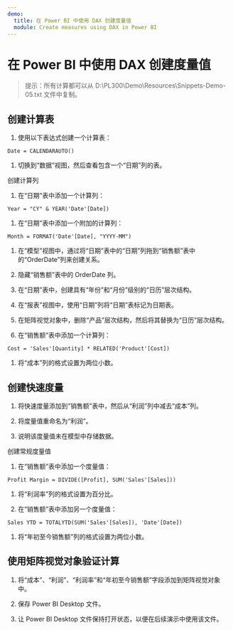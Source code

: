 ```yaml
---
demo:
  title: 在 Power BI 中使用 DAX 创建度量值
  module: Create measures using DAX in Power BI
---
```

# 在 Power BI 中使用 DAX 创建度量值

> 提示：所有计算都可以从 D:\PL300\Demo\Resources\Snippets-Demo-05.txt 文件中复制。

## 创建计算表

1. 使用以下表达式创建一个计算表：

```dax
Date = CALENDARAUTO()
```

1. 切换到“数据”视图，然后查看包含一个“日期”列的表。

创建计算列

1. 在“日期”表中添加一个计算列：

```dax
Year = "CY" & YEAR('Date'[Date])
```

1. 在“日期”表中添加一个附加的计算列：

```dax
Month = FORMAT('Date'[Date], "YYYY-MM")
```

1. 在“模型”视图中，通过将“日期”表中的“日期”列拖到“销售额”表中的“OrderDate”列来创建关系。

1. 隐藏“销售额”表中的 OrderDate 列。

1. 在“日期”表中，创建具有“年份”和“月份”级别的“日历”层次结构。

1. 在“报表”视图中，使用“日期”列将“日期”表标记为日期表。

1. 在矩阵视觉对象中，删除“产品”层次结构，然后将其替换为“日历”层次结构。

1. 在“销售额”表中添加一个计算列：

```dax
Cost = 'Sales'[Quantity] * RELATED('Product'[Cost])
```

1. 将“成本”列的格式设置为两位小数。

## 创建快速度量

1. 将快速度量添加到“销售额”表中，然后从“利润”列中减去“成本”列。

1. 将度量值重命名为“利润”。

1. 说明该度量值未在模型中存储数据。

创建常规度量值

1. 在“销售额”表中添加一个度量值：

```dax
Profit Margin = DIVIDE([Profit], SUM('Sales'[Sales]))
```

1. 将“利润率”列的格式设置为百分比。

1. 在“销售额”表中添加另一个度量值：

```dax
Sales YTD = TOTALYTD(SUM('Sales'[Sales]), 'Date'[Date])
```

1. 将“年初至今销售额”列的格式设置为两位小数。

## 使用矩阵视觉对象验证计算

1. 将“成本”、“利润”、“利润率”和“年初至今销售额”字段添加到矩阵视觉对象中。

1. 保存 Power BI Desktop 文件。

1. 让 Power BI Desktop 文件保持打开状态，以便在后续演示中使用该文件。
